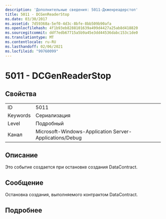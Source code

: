 ```yaml
---
description: 'Дополнительные сведения: 5011-Дкженреадерстоп'
title: 5011 - DCGenReaderStop
ms.date: 03/30/2017
ms.assetid: 7d59368a-5ef0-4d3c-8bfe-8bb509b90afa
ms.openlocfilehash: 4f1b93eb8288101639a499d4427a25ab8d418820
ms.sourcegitcommit: ddf7edb67715a5b9a45e3dd44536dabc153c1de0
ms.translationtype: MT
ms.contentlocale: ru-RU
ms.lasthandoff: 02/06/2021
ms.locfileid: "99760099"
---
```

# <a name="5011---dcgenreaderstop"></a>5011 - DCGenReaderStop

## <a name="properties"></a>Свойства  
  
|||  
|-|-|  
|ID|5011|  
|Keywords|Сериализация|  
|Level|Подробный|  
|Канал|Microsoft-Windows-Application Server-Applications/Debug|  
  
## <a name="description"></a>Описание  

 Это событие создается при остановке создания DataContract.  
  
## <a name="message"></a>Сообщение  

 Остановка создания, выполняемого контрактом DataContract.  
  
## <a name="details"></a>Подробнее
